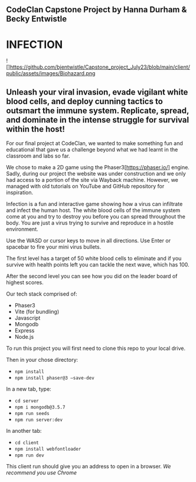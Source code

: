 ## CodeClan Capstone Project by Hanna Durham & Becky Entwistle

# INFECTION

![]https://github.com/bjentwistle/Capstone_project_July23/blob/main/client/public/assets/images/Biohazard.png

## Unleash your viral invasion, evade vigilant white blood cells, and deploy cunning tactics to outsmart the immune system. Replicate, spread, and dominate in the intense struggle for survival within the host!

For our final project at CodeClan, we wanted to make something fun and educational that gave us a challenge beyond what we had learnt in the classroom and labs so far.

We chose to make a 2D game using the Phaser3[https://phaser.io/] engine. Sadly, during our project the website was under construction and we only had access to a portion of the site via Wayback machine. However, we managed with old tutorials on YouTube and GitHub repository for inspiration.

Infection is a fun and interactive game showing how a virus can infiltrate and infect the human host. The white blood cells of the immune system come at you and try to destroy you before you can spread throughout the body. You are just a virus trying to survive and reproduce in a hostile environment.

Use the WASD  or cursor keys to move in all directions.
Use Enter or spacebar to fire your mini virus bullets.

The first level has a target of 50 white blood cells to eliminate and if you survive with health points left you can tackle the next wave, which has 100.

After the second level you can see how you did on the leader board of highest scores.

Our tech stack comprised of:
- Phaser3
- Vite (for bundling)
- Javascript
- Mongodb
- Express
- Node.js


To run this project you will first need to clone this repo to your local drive.

Then in your chose directory:

- `npm install`
- `npm install phaser@3 –save-dev`

In a new tab, type:

- `cd server`
- `npm i mongodb@3.5.7`
- `npm run seeds`
- `npm run server:dev`

In another tab:

- `cd client`
- `npm install webfontloader`
- `npm run dev`

This client run should give you an address to open in a browser. *We recommend you use Chrome*
